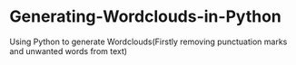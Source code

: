 # Generating-Wordclouds-in-Python
Using Python to generate Wordclouds(Firstly removing punctuation marks and unwanted words from text)
